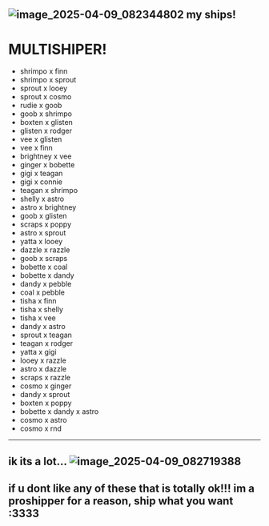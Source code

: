 ## ![image_2025-04-09_082344802](https://github.com/user-attachments/assets/2bd95192-a092-440d-bfe9-2df1b21c55f9) my ships!


# MULTISHIPER!

- shrimpo x finn
- shrimpo x sprout
- sprout x looey
- sprout x cosmo
- rudie x goob
- goob x shrimpo
- boxten x glisten
- glisten x rodger
- vee x glisten
- vee x finn
- brightney x vee
- ginger x bobette
- gigi x teagan
- gigi x connie
- teagan x shrimpo
- shelly x astro
- astro x brightney
- goob x glisten
- scraps x poppy
- astro x sprout
- yatta x looey
- dazzle x razzle
- goob x scraps
- bobette x coal
- bobette x dandy
- dandy x pebble
- coal x pebble
- tisha x finn
- tisha x shelly
- tisha x vee
- dandy x astro
- sprout x teagan
- teagan x rodger
- yatta x gigi
- looey x razzle
- astro x dazzle
- scraps x razzle
- cosmo x ginger
- dandy x sprout
- boxten x poppy
- bobette x dandy x astro
- cosmo x astro
- cosmo x rnd

---
ik its a lot... ![image_2025-04-09_082719388](https://github.com/user-attachments/assets/8b053362-88db-483b-94d2-8351793a9838)
---
## if u dont like any of these that is totally ok!!! im a proshipper for a reason, ship what you want :3333
